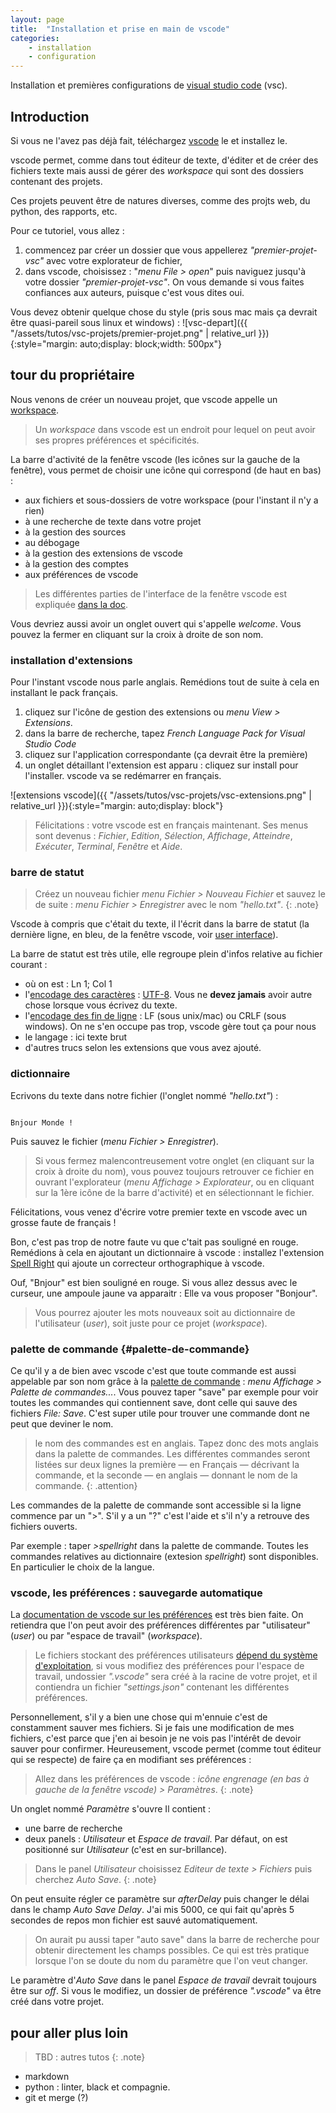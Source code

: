 ```yaml
---
layout: page
title:  "Installation et prise en main de vscode"
categories: 
    - installation 
    - configuration
---
```



Installation et premières configurations de [visual studio code](https://code.visualstudio.com/) (vsc).
<!--more-->

## Introduction

Si vous ne l'avez pas déjà fait, téléchargez [vscode](https://code.visualstudio.com/) le et installez le.

vscode permet, comme dans tout éditeur de texte, d'éditer et de créer des fichiers texte mais aussi de gérer des *workspace* qui sont des dossiers contenant des projets.

Ces projets peuvent être de natures diverses, comme des projts web, du python, des rapports, etc. 

Pour ce tutoriel, vous allez :

1. commencez par créer un dossier que vous appellerez *"premier-projet-vsc"* avec votre explorateur de fichier,
2. dans vscode, choisissez : "*menu File > open*" puis naviguez jusqu'à votre dossier *"premier-projet-vsc"*. On vous demande si vous faites confiances aux auteurs, puisque c'est vous dites oui.

Vous devez obtenir quelque chose du style (pris sous mac mais ça devrait être quasi-pareil sous linux et windows) :
![vsc-depart]({{ "/assets/tutos/vsc-projets/premier-projet.png" | relative_url }}){:style="margin: auto;display: block;width: 500px"}

## tour du propriétaire

Nous venons de créer un nouveau projet, que vscode appelle un [workspace](https://code.visualstudio.com/docs/editor/workspaces#_how-do-i-open-a-vs-code-workspace).

> Un *workspace* dans vscode est un endroit pour lequel on peut avoir ses propres préférences et spécificités.  

La barre d'activité de la fenêtre vscode (les icônes sur la gauche de la fenêtre), vous permet de choisir une icône qui correspond (de haut en bas) :

* aux fichiers et sous-dossiers de votre workspace (pour l'instant il n'y a rien)
* à une recherche de texte dans votre projet
* à la gestion des sources
* au débogage
* à la gestion des extensions de vscode
* à la gestion des comptes
* aux préférences de vscode

>Les différentes parties de l'interface de la fenêtre  vscode est expliquée [dans la doc](https://code.visualstudio.com/docs/getstarted/userinterface).

Vous devriez aussi avoir un onglet ouvert qui s'appelle *welcome*. Vous pouvez la fermer en cliquant sur la croix à droite de son nom.

### installation d'extensions

Pour l'instant vscode nous parle anglais. Remédions tout de suite à cela en installant le pack français.

1. cliquez sur l'icône de gestion des extensions ou *menu View > Extensions*.
2. dans la barre de recherche, tapez *French Language Pack for Visual Studio Code*
3. cliquez sur l'application correspondante (ça devrait être la première)
4. un onglet détaillant l'extension est apparu  : cliquez sur install pour l'installer. vscode va se redémarrer en français.

![extensions vscode]({{ "/assets/tutos/vsc-projets/vsc-extensions.png" | relative_url }}){:style="margin: auto;display: block"}

> Félicitations : votre vscode est en français maintenant. Ses menus sont devenus : *Fichier*, *Edition*, *Sélection*, *Affichage*, *Atteindre*, *Exécuter*, *Terminal*, *Fenêtre* et *Aide*.

### barre de statut

> Créez un nouveau fichier *menu Fichier > Nouveau Fichier* et sauvez le de suite : *menu Fichier > Enregistrer* avec le nom *"hello.txt"*.
{: .note}

Vscode à compris que c'était du texte, il l'écrit dans la barre de statut (la dernière ligne, en bleu, de la fenêtre vscode, voir [user interface](https://code.visualstudio.com/docs/getstarted/userinterface)).

La barre de statut est très utile, elle regroupe plein d'infos relative au fichier courant :

* où on est : Ln 1; Col 1
* l'[encodage des caractères](https://www.w3.org/International/questions/qa-what-is-encoding.fr) : [UTF-8](https://fr.wikipedia.org/wiki/UTF-8). Vous ne **devez jamais** avoir autre chose lorsque vous écrivez du texte.
* l'[encodage des fin de ligne](https://fr.wikipedia.org/wiki/Fin_de_ligne) : LF (sous unix/mac) ou CRLF (sous windows). On ne s'en occupe pas trop, vscode gère tout ça pour nous
* le langage : ici texte brut
* d'autres trucs selon les extensions que vous avez ajouté.

### dictionnaire

Ecrivons du texte dans notre fichier (l'onglet nommé *"hello.txt"*) :

```text

Bnjour Monde !
```

Puis sauvez le fichier (*menu Fichier > Enregistrer*).

> Si vous fermez malencontreusement votre onglet (en cliquant sur la croix à droite du nom), vous pouvez toujours retrouver ce fichier en ouvrant l'explorateur (*menu Affichage > Explorateur*, ou en cliquant sur la 1ère icône de la barre d'activité) et en sélectionnant le fichier.

Félicitations, vous venez d'écrire votre premier texte en vscode avec un grosse faute de français !

Bon, c'est pas trop de notre faute vu que c'tait pas souligné en rouge. Remédions à cela en ajoutant un dictionnaire à vscode : installez l'extension [Spell Right](https://marketplace.visualstudio.com/items?itemName=ban.spellright) qui ajoute un correcteur orthographique à vscode.

Ouf, "Bnjour" est bien souligné en rouge. Si vous allez dessus avec le curseur, une ampoule jaune va apparaitr : Elle va vous proposer "Bonjour".

> Vous pourrez ajouter les mots nouveaux soit au dictionnaire de l'utilisateur (*user*), soit juste pour ce projet (*workspace*).

### palette de commande {#palette-de-commande}

Ce qu'il y a de bien avec vscode c'est que toute commande est aussi appelable par son nom grâce à la [palette de commande](https://code.visualstudio.com/docs/getstarted/userinterface#_command-palette) : *menu Affichage >  Palette de commandes...*. Vous pouvez taper "save" par exemple pour voir toutes les commandes qui contiennent save, dont celle qui sauve des fichiers *File: Save*. C'est super utile pour trouver une commande dont ne peut que deviner le nom.

> le nom des commandes est en anglais. Tapez donc des mots anglais dans la palette de commandes. Les différentes commandes seront listées sur deux lignes  la première — en Français — décrivant la commande, et la seconde — en anglais — donnant le nom de la commande.
{: .attention}

Les commandes de la palette de commande sont accessible si la ligne commence par un ">". S'il y a un "?" c'est l'aide et s'il n'y a retrouve des fichiers ouverts. 

Par exemple : taper *>spellright* dans la palette de commande. Toutes les commandes relatives au dictionnaire (extesion *spellright*) sont disponibles. En particulier le choix de la langue.

### vscode, les préférences : sauvegarde automatique

La [documentation de vscode sur les préférences](https://code.visualstudio.com/docs/getstarted/settings) est très bien faite. On retiendra que l'on peut avoir des préférences différentes par "utilisateur" (*user*) ou par "espace de travail" (*workspace*).

> Le fichiers stockant des préférences utilisateurs [dépend du système d'exploitation](https://code.visualstudio.com/docs/getstarted/settings#_settings-file-locations), si vous modifiez des préférences pour l'espace de travail, undossier *".vscode"* sera créé à la racine de votre projet, et il contiendra un fichier *"settings.json"* contenant les différentes préférences.

Personnellement, s'il y a bien une chose qui m'ennuie c'est de constamment sauver mes fichiers. Si je fais une modification de mes fichiers, c'est parce que j'en ai besoin je ne vois pas l'intérêt de devoir sauver pour confirmer. Heureusement, vscode permet (comme tout éditeur qui se respecte) de faire ça en modifiant ses préférences :

> Allez dans les préférences de vscode : *icône engrenage (en bas à gauche de la fenêtre vscode) > Paramètres*.
{: .note}

Un onglet nommé *Paramètre* s'ouvre Il contient :

* une barre de recherche
* deux panels : *Utilisateur* et *Espace de travail*. Par défaut, on est positionné sur *Utilisateur* (c'est en sur-brillance).

>Dans le panel *Utilisateur* choisissez *Editeur de texte > Fichiers* puis cherchez *Auto Save*.
{: .note}

On peut ensuite régler ce paramètre sur *afterDelay* puis changer le délai dans le champ *Auto Save Delay*. J'ai mis 5000, ce qui fait qu'après 5 secondes de repos mon fichier est sauvé automatiquement.

> On aurait pu aussi taper "auto save" dans la barre de recherche pour obtenir directement les champs possibles. Ce qui est très pratique lorsque l'on se doute du nom du paramètre que l'on veut changer.

Le paramètre d'*Auto Save* dans le panel *Espace de travail* devrait toujours être sur *off*. Si vous le modifiez, un dossier de préférence *".vscode"* va être créé dans votre projet.


## pour aller plus loin

> TBD : autres tutos
{: .note}

* markdown
* python : linter, black et compagnie.
* git et merge (?)


